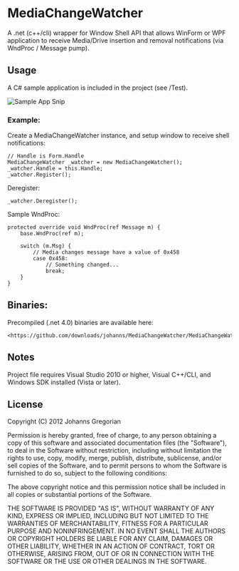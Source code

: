 MediaChangeWatcher
==================

A .net (c++/cli) wrapper for Window Shell API that allows WinForm or WPF application to receive Media/Drive insertion and removal notifications (via WndProc / Message pump).

Usage
-----

A C# sample application is included in the project (see /Test).

![Sample App Snip](https://github.com/downloads/johanns/MediaChangeWatcher/MCWTestApp.PNG)

### Example:
Create a MediaChangeWatcher instance, and setup window to receive shell notifications:
	
	// Handle is Form.Handle
	MediaChangeWatcher _watcher = new MediaChangeWatcher();
	_watcher.Handle = this.Handle;
	_watcher.Register();

Deregister:

	_watcher.Deregister();

Sample WndProc:

    protected override void WndProc(ref Message m) {
        base.WndProc(ref m);
        
        switch (m.Msg) {
            // Media changes message have a value of 0x458
            case 0x458:
                // Something changed...
                break;
        }
    }

Binaries:
---------

Precompiled (.net 4.0) binaries are available here: 
    
    <https://github.com/downloads/johanns/MediaChangeWatcher/MediaChangeWatcher_anyCPU.net4.zip>

Notes
-----

Project file requires Visual Studio 2010 or higher, Visual C++/CLI, and Windows SDK installed (Vista or later).

License
-------

Copyright (C) 2012 Johanns Gregorian

Permission is hereby granted, free of charge, to any person obtaining a copy of this software and associated documentation files (the "Software"), to deal in the Software without restriction, including without limitation the rights to use, copy, modify, merge, publish, distribute, sublicense, and/or sell copies of the Software, and to permit persons to whom the Software is furnished to do so, subject to the following conditions:

The above copyright notice and this permission notice shall be included in all copies or substantial portions of the Software.

THE SOFTWARE IS PROVIDED "AS IS", WITHOUT WARRANTY OF ANY KIND, EXPRESS OR IMPLIED, INCLUDING BUT NOT LIMITED TO THE WARRANTIES OF MERCHANTABILITY, FITNESS FOR A PARTICULAR PURPOSE AND NONINFRINGEMENT. IN NO EVENT SHALL THE AUTHORS OR COPYRIGHT HOLDERS BE LIABLE FOR ANY CLAIM, DAMAGES OR OTHER LIABILITY, WHETHER IN AN ACTION OF CONTRACT, TORT OR OTHERWISE, ARISING FROM, OUT OF OR IN CONNECTION WITH THE SOFTWARE OR THE USE OR OTHER DEALINGS IN THE SOFTWARE.